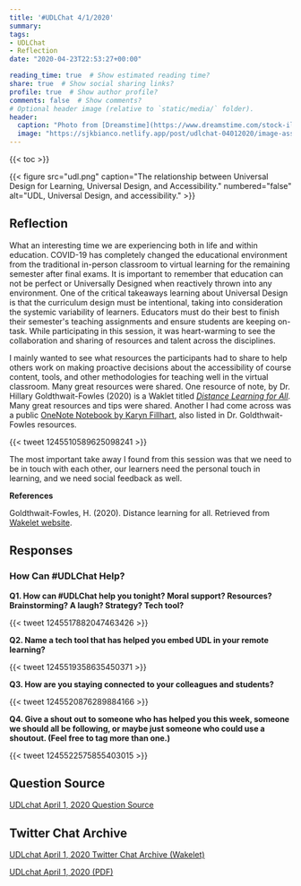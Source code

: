 ```yaml
---
title: '#UDLChat 4/1/2020'
summary: 
tags:
- UDLChat
- Reflection
date: "2020-04-23T22:53:27+00:00"

reading_time: true  # Show estimated reading time?
share: true  # Show social sharing links?
profile: true  # Show author profile?
comments: false  # Show comments?
# Optional header image (relative to `static/media/` folder).
header:
  caption: "Photo from [Dreamstime](https://www.dreamstime.com/stock-illustration-sign-directions-support-help-tips-advice-guidance-assistance-isolated-white-background-d-render-image41472341)"
  image: "https://sjkbianco.netlify.app/post/udlchat-04012020/image-asset.jpeg"
---
```


{{< toc >}}

{{< figure src="udl.png" caption="The relationship between Universal Design for Learning, Universal Design, and Accessibility." numbered="false" alt="UDL, Universal Design, and accessibility." >}}

## Reflection

What an interesting time we are experiencing both in life and within education. COVID-19 has completely changed the educational environment from the traditional in-person classroom to virtual learning for the remaining semester after final exams. It is important to remember that education can not be perfect or Universally Designed when reactively thrown into any environment. One of the critical takeaways learning about Universal Design is that the curriculum design must be intentional, taking into consideration the systemic variability of learners. Educators must do their best to finish their semester's teaching assignments and ensure students are keeping on-task. While participating in this session, it was heart-warming to see the collaboration and sharing of resources and talent across the disciplines.

I mainly wanted to see what resources the participants had to share to help others work on making proactive decisions about the accessibility of course content, tools, and other methodologies for teaching well in the virtual classroom. Many great resources were shared. One resource of note, by Dr. Hillary Goldthwait-Fowles (2020) is a Waklet titled _[Distance Learning for All](https://wakelet.com/wake/dd71c9cd-e34b-4876-8786-166ea947652b)_. Many great resources and tips were shared. Another I had come across was a public [OneNote Notebook by Karyn Fillhart](https://onedrive.live.com/view.aspx?resid=E49FCADE0C671B4F!3635&ithint=onenote%2c&authkey=!AEvdovitEkqEyqQ), also listed in Dr. Goldthwait-Fowles resources.

{{< tweet 1245510589625098241 >}}

The most important take away I found from this session was that we need to be in touch with each other, our learners need the personal touch in learning, and we need social feedback as well.

**References**

Goldthwait-Fowles, H. (2020). Distance learning for all. Retrieved from [Wakelet website](https://wakelet.com/wake/dd71c9cd-e34b-4876-8786-166ea947652b).

## Responses

### How Can #UDLChat Help?

**Q1. How can #UDLChat help you tonight? Moral support? Resources? Brainstorming? A laugh? Strategy? Tech tool?**

{{< tweet 1245517882047463426 >}}

**Q2. Name a tech tool that has helped you embed UDL in your remote learning?**

{{< tweet 1245519358635450371 >}}

**Q3. How are you staying connected to your colleagues and students?**

{{< tweet 1245520876289884166 >}}

**Q4. Give a shout out to someone who has helped you this week, someone we should all be following, or maybe just someone who could use a shoutout. (Feel free to tag more than one.)**

{{< tweet 1245522575855403015 >}}

## Question Source

[UDLchat April 1, 2020 Question Source](https://www.smore.com/76qb9-udlchat-wed-april-1-6pm-pt-9pm-et)

## Twitter Chat Archive

[UDLchat April 1, 2020 Twitter Chat Archive (Wakelet)](https://wakelet.com/wake/ab940d95-e1c2-4d3c-ae6f-e3c5dd3c681e)

[UDLchat April 1, 2020 (PDF)](UDLchat%20April%201%2C%202020.pdf)

